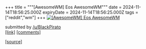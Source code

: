 +++
title = """[AwesomeWM] Eos AwesomeWM"""
date = 2024-11-14T18:56:25.000Z
expiryDate = 2024-11-14T18:56:25.000Z
tags = ["reddit","wm"]
+++
[![[AwesomeWM] Eos AwesomeWM](https://preview.redd.it/qc5h5q48zw0e1.png?width=640&crop=smart&auto=webp&s=7020302a1f91f6478694cead063bf7ed69159aa1 "[AwesomeWM] Eos AwesomeWM")](https://www.reddit.com/r/unixporn/comments/1grc8h0/awesomewm_eos_awesomewm/)

submitted by [/u/BlackPirato](https://www.reddit.com/user/BlackPirato)  
[\[link\]](https://i.redd.it/qc5h5q48zw0e1.png) [\[comments\]](https://www.reddit.com/r/unixporn/comments/1grc8h0/awesomewm_eos_awesomewm/)

[[source]](https://www.reddit.com/r/unixporn/comments/1grc8h0/awesomewm_eos_awesomewm/)
